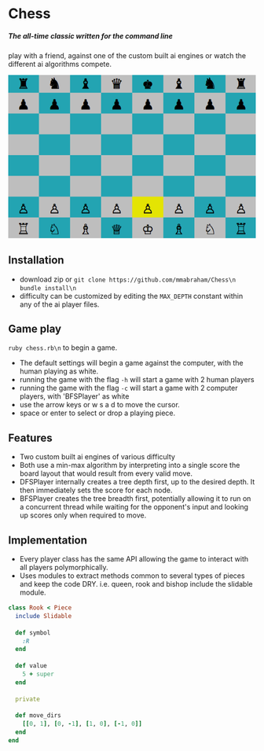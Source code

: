 # Chess
##### The all-time classic written for the command line
play with a friend, against one of the custom built ai engines or watch the different ai algorithms compete.

![screen shot](chess-still.png)

## Installation
- download zip or
`git clone https://github.com/mmabraham/Chess\n`
`bundle install\n`
- difficulty can be customized by editing the `MAX_DEPTH` constant within any of the ai player files.

## Game play
`ruby chess.rb\n` to begin a game.
- The default settings will begin a game against the computer, with the human playing as white.
- running the game with the flag `-h` will start a game with 2 human players
- running the game with the flag `-c` will start a game with 2 computer players, with 'BFSPlayer' as white
- use the arrow keys or w s a d to move the cursor.
- space or enter to select or drop a playing piece.

## Features
- Two custom built ai engines of various difficulty
- Both use a min-max algorithm by interpreting into a single score the board layout that would result from every valid move.
- DFSPlayer internally creates a tree depth first, up to the desired depth. It then immediately sets the score for each node.
- BFSPlayer creates the tree breadth first, potentially allowing it to run on a concurrent thread while waiting for the opponent's input and looking up scores only when required to move.

## Implementation
- Every player class has the same API allowing the game to interact with all players polymorphically.
- Uses modules to extract methods common to several types of pieces and keep the code DRY. i.e. queen, rook and bishop include the slidable module.

```ruby
class Rook < Piece
  include Slidable

  def symbol
    :R
  end

  def value
    5 + super
  end

  private

  def move_dirs
    [[0, 1], [0, -1], [1, 0], [-1, 0]]
  end
end
```
